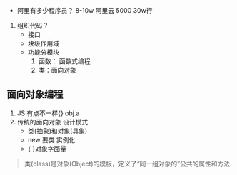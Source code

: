 - 阿里有多少程序员？
    8-10w
    阿里云 5000 30w行

1. 组织代码？
    - 接口
    - 块级作用域
    - 功能分模块
        1. 函数： 函数式编程
        2. 类：面向对象

## 面向对象编程
1. JS 有点不一样{} obj.a
2. 传统的面向对象 设计模式
    - 类(抽象)和对象(具象)
    - new 要类 实例化
    - { }对象字面量

>类(class)是对象(Object)的模板，定义了“同一组对象的”公共的属性和方法

